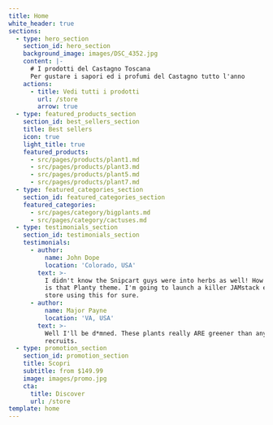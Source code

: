 ```yaml
---
title: Home
white_header: true
sections:
  - type: hero_section
    section_id: hero_section
    background_image: images/DSC_4352.jpg
    content: |-
      # I prodotti del Castagno Toscana
      Per gustare i sapori ed i profumi del Castagno tutto l'anno
    actions:
      - title: Vedi tutti i prodotti
        url: /store
        arrow: true
  - type: featured_products_section
    section_id: best_sellers_section
    title: Best sellers
    icon: true
    light_title: true
    featured_products:
      - src/pages/products/plant1.md
      - src/pages/products/plant3.md
      - src/pages/products/plant5.md
      - src/pages/products/plant7.md
  - type: featured_categories_section
    section_id: featured_categories_section
    featured_categories:
      - src/pages/category/bigplants.md
      - src/pages/category/cactuses.md
  - type: testimonials_section
    section_id: testimonials_section
    testimonials:
      - author:
          name: John Dope
          location: 'Colorado, USA'
        text: >-
          I didn't know the Snipcart guys were into herbs as well! How beautiful
          is that Planty theme. I'm going to launch a killer JAMstack e-commerce
          store using this for sure.
      - author:
          name: Major Payne
          location: 'VA, USA'
        text: >-
          Well I'll be d*mned. These plants really ARE greener than any of my
          recruits.
  - type: promotion_section
    section_id: promotion_section
    title: Scopri
    subtitle: from $149.99
    image: images/promo.jpg
    cta:
      title: Discover
      url: /store
template: home
---
```

